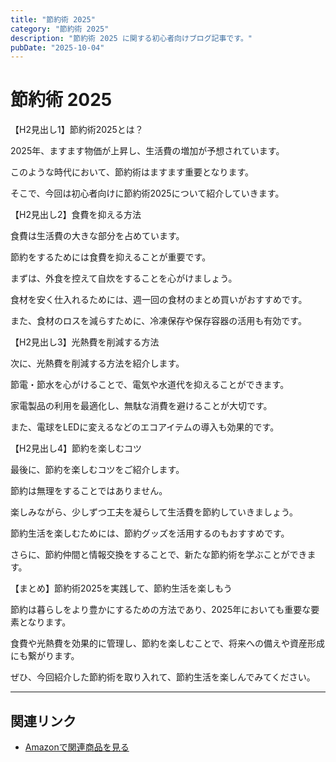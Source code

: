 ```yaml
---
title: "節約術 2025"
category: "節約術 2025"
description: "節約術 2025 に関する初心者向けブログ記事です。"
pubDate: "2025-10-04"
---
```


# 節約術 2025

【H2見出し1】節約術2025とは？

2025年、ますます物価が上昇し、生活費の増加が予想されています。

このような時代において、節約術はますます重要となります。

そこで、今回は初心者向けに節約術2025について紹介していきます。



【H2見出し2】食費を抑える方法

食費は生活費の大きな部分を占めています。

節約をするためには食費を抑えることが重要です。

まずは、外食を控えて自炊をすることを心がけましょう。

食材を安く仕入れるためには、週一回の食材のまとめ買いがおすすめです。

また、食材のロスを減らすために、冷凍保存や保存容器の活用も有効です。



【H2見出し3】光熱費を削減する方法

次に、光熱費を削減する方法を紹介します。

節電・節水を心がけることで、電気や水道代を抑えることができます。

家電製品の利用を最適化し、無駄な消費を避けることが大切です。

また、電球をLEDに変えるなどのエコアイテムの導入も効果的です。



【H2見出し4】節約を楽しむコツ

最後に、節約を楽しむコツをご紹介します。

節約は無理をすることではありません。

楽しみながら、少しずつ工夫を凝らして生活費を節約していきましょう。

節約生活を楽しむためには、節約グッズを活用するのもおすすめです。

さらに、節約仲間と情報交換をすることで、新たな節約術を学ぶことができます。



【まとめ】節約術2025を実践して、節約生活を楽しもう

節約は暮らしをより豊かにするための方法であり、2025年においても重要な要素となります。

食費や光熱費を効果的に管理し、節約を楽しむことで、将来への備えや資産形成にも繋がります。

ぜひ、今回紹介した節約術を取り入れて、節約生活を楽しんでみてください。



---

## 関連リンク

- [Amazonで関連商品を見る](https://www.amazon.co.jp/s?k=%E7%AF%80%E7%B4%84%E8%A1%93+2025&tag=autowritehubai-22)
